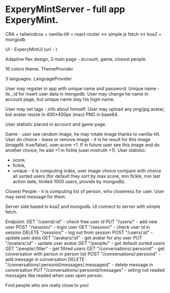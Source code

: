 # ExperyMintServer - full app ExperyMint.
CRA + tailwindcss + vanilla-tilt + react-router <-> simple js fetch <-> koa2 + mongodb

UI - ExperyMintUI (url - )

Adaptive flex design, 3 main page - account, game, closest people.

16 colors theme. ThemeProvider

3 languages. LanguageProvider

User may register in app with unique name and password.
Unique name - its _id for insert user data in mongodb.
User may change he name in account page, but unique name stay his login name.

User may set tags - info about himself.
User may upload any png/jpg avatar, but avatar resize in  400*400px (max) PNG in base64.

User statistic placed in account and game page.

Game - user see random image, he may rotate image thanks to vanilla-tilt.
User do choice - leave or remove image - it is he result for this image (imageN: true/false), user.score +1.
If in future user see this image and do another choice, he add +1 in fickle (user.mistruth +1).
User statistic: 
- score, 
- fickle, 
- unique - it is computing index, user image choice compare with choice all sorted users (for default they sort by max score, min fickle, min last action date, limited 1000 users, provide by mongodb).

Closest People - it is computing list of person, who closeness for user. User may send message for them.

Server side based in koa2 and mongodb. UI connect to server with simple fetch.

Endpoint:
GET "/userid/:id" - check free user id
PUT "/users/" - add new user
POST "/session/" - login user
GET "/session/" - check user id in session
DELETE "/session/" - log out from session
POST "/users/:id" - update user data
GET "/avatars/:id" - get avatar for any user
PUT "/avatars/:id" - update user avatar
GET "/people/" - get default sorted users
GET "/people/:filter" - get filtred users
GET "/conversations/:personid" - get conversation with person in person list
POST "/conversations/:personid" - add message in conversation
DELETE "/conversations/:personid/messages/:messageid" - delete message in conversation
PUT "/conversations/:personid/messages" - seting not readed messages like readed when user open person.

Find people who are really close to you!



